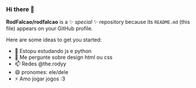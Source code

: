 ### Hi there 👋

**RodFalcao/rodfalcao** is a ✨ _special_ ✨ repository because its `README.md` (this file) appears on your GitHub profile.

Here are some ideas to get you started:

- 🌱 Estopu estudando js e python
- 💬 Me pergunte sobre design html ou css
- 📫 Redes @the.rodyy
- 😄 pronomes: ele/dele
- ⚡ Amo jogar jogos :3

